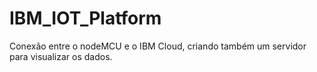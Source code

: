 # IBM_IOT_Platform
Conexão entre o nodeMCU e o IBM Cloud, criando também um servidor para visualizar os dados.
